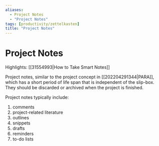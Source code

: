 ```yaml
---
aliases:
  - Project Notes
  - "Project Notes"
tags: [productivity/zettelkasten]
title: "Project Notes"
---
```


# Project Notes

Highlights: [[31554993|How to Take Smart Notes]]

Project notes, similar to the project concept in [[202204291344|PARA]], which has a short period of life span that is independent of the slip-box. They should be discarded or archived when the project is finished.

Project notes typically include:
1. comments
2. project-related literature
3. outlines
4. snippets
5. drafts
6. reminders
7. to-do lists